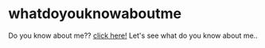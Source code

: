 # whatdoyouknowaboutme
Do you know about me??
[click here!](https://repl.it/@ArunGatla/whatdoyouknowaboutme?embed=1&output=1#index.js)
Let's see what do you know about me..

